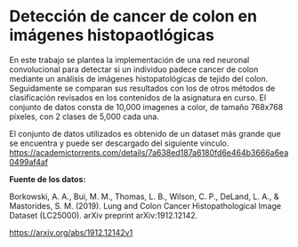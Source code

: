# Detección de cancer de colon en imágenes histopaotlógicas

En este trabajo se plantea la implementación de una red neuronal convolucional para detectar si un individuo padece cancer de colon mediante un análisis de imágenes histopatológicas de tejido del colon. Seguidamente se comparan sus resultados con los de otros métodos de clasificación revisados en los contenidos de la asignatura en curso. El conjunto de datos consta de 10,000 imagenes a color, de tamaño 768x768 píxeles, con 2 clases de 5,000 cada una.

El conjunto de datos utilizados es obtenido de un dataset más grande que se encuentra y puede ser descargado del siguiente vinculo.
https://academictorrents.com/details/7a638ed187a6180fd6e464b3666a6ea0499af4af

**Fuente de los datos:**

Borkowski, A. A., Bui, M. M., Thomas, L. B., Wilson, C. P., DeLand, L. A., & Mastorides, S. M. (2019). Lung and Colon Cancer Histopathological Image Dataset (LC25000). arXiv preprint arXiv:1912.12142.

https://arxiv.org/abs/1912.12142v1
